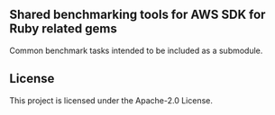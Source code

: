 ## Shared benchmarking tools for AWS SDK for Ruby related gems

Common benchmark tasks intended to be included as a submodule.

## License

This project is licensed under the Apache-2.0 License.
